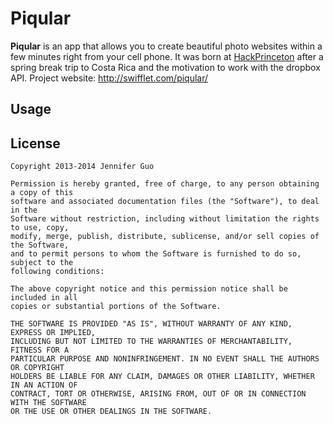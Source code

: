 # Piqular

**Piqular** is an app that allows you to create beautiful photo websites within a few minutes right from your cell phone. It was born at [HackPrinceton](http://hackprincetons2014.challengepost.com/submissions/22144-piqular) after a spring break trip to Costa Rica and the motivation to work with the dropbox API. Project website: http://swifflet.com/piqular/

## Usage

## License

``` text
Copyright 2013-2014 Jennifer Guo

Permission is hereby granted, free of charge, to any person obtaining a copy of this
software and associated documentation files (the "Software"), to deal in the 
Software without restriction, including without limitation the rights to use, copy, 
modify, merge, publish, distribute, sublicense, and/or sell copies of the Software, 
and to permit persons to whom the Software is furnished to do so, subject to the 
following conditions:

The above copyright notice and this permission notice shall be included in all 
copies or substantial portions of the Software.

THE SOFTWARE IS PROVIDED "AS IS", WITHOUT WARRANTY OF ANY KIND, EXPRESS OR IMPLIED, 
INCLUDING BUT NOT LIMITED TO THE WARRANTIES OF MERCHANTABILITY, FITNESS FOR A 
PARTICULAR PURPOSE AND NONINFRINGEMENT. IN NO EVENT SHALL THE AUTHORS OR COPYRIGHT 
HOLDERS BE LIABLE FOR ANY CLAIM, DAMAGES OR OTHER LIABILITY, WHETHER IN AN ACTION OF 
CONTRACT, TORT OR OTHERWISE, ARISING FROM, OUT OF OR IN CONNECTION WITH THE SOFTWARE 
OR THE USE OR OTHER DEALINGS IN THE SOFTWARE.
```